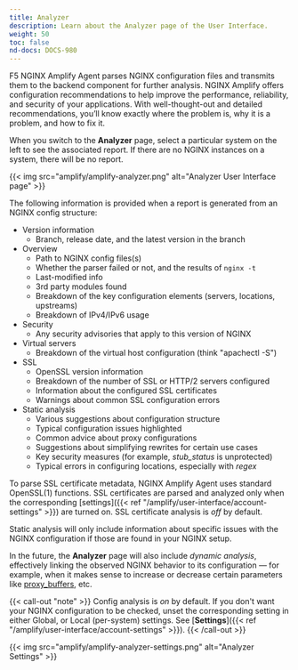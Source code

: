 ```yaml
---
title: Analyzer
description: Learn about the Analyzer page of the User Interface.
weight: 50
toc: false
nd-docs: DOCS-980
---
```


F5 NGINX Amplify Agent parses NGINX configuration files and transmits them to the backend component for further analysis. NGINX Amplify offers configuration recommendations to help improve the performance, reliability, and security of your applications. With well-thought-out and detailed recommendations, you’ll know exactly where the problem is, why it is a problem, and how to fix it.

When you switch to the **Analyzer** page, select a particular system on the left to see the associated report. If there are no NGINX instances on a system, there will be no report.

{{< img src="amplify/amplify-analyzer.png" alt="Analyzer User Interface page" >}}

The following information is provided when a report is generated from an NGINX config structure:

  * Version information
    * Branch, release date, and the latest version in the branch
  * Overview
    * Path to NGINX config files(s)
    * Whether the parser failed or not, and the results of `nginx -t`
    * Last-modified info
    * 3rd party modules found
    * Breakdown of the key configuration elements (servers, locations, upstreams)
    * Breakdown of IPv4/IPv6 usage
  * Security
    * Any security advisories that apply to this version of NGINX
  * Virtual servers
    * Breakdown of the virtual host configuration (think "apachectl -S")
  * SSL
    * OpenSSL version information
    * Breakdown of the number of SSL or HTTP/2 servers configured
    * Information about the configured SSL certificates
    * Warnings about common SSL configuration errors
  * Static analysis
    * Various suggestions about configuration structure
    * Typical configuration issues highlighted
    * Common advice about proxy configurations
    * Suggestions about simplifying rewrites for certain use cases
    * Key security measures (for example, *stub_status* is unprotected)
    * Typical errors in configuring locations, especially with *regex*

To parse SSL certificate metadata, NGINX Amplify Agent uses standard OpenSSL(1) functions. SSL certificates are parsed and analyzed only when the corresponding [settings]({{< ref "/amplify/user-interface/account-settings" >}}) are turned on. SSL certificate analysis is *off* by default.

Static analysis will only include information about specific issues with the NGINX configuration if those are found in your NGINX setup.

In the future, the **Analyzer** page will also include *dynamic analysis*, effectively linking the observed NGINX behavior to its configuration — for example, when it makes sense to increase or decrease certain parameters like [proxy_buffers](http://nginx.org/en/docs/http/ngx_http_proxy_module.html#proxy_buffers), etc.

{{< call-out "note" >}} Config analysis is *on* by default. If you don't want your NGINX configuration to be checked, unset the corresponding setting in either Global, or Local (per-system) settings. See [**Settings**]({{< ref "/amplify/user-interface/account-settings" >}}). {{< /call-out >}}

{{< img src="amplify/amplify-analyzer-settings.png" alt="Analyzer Settings" >}}
